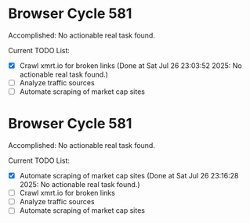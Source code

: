 # Browser Cycle 581

Accomplished: No actionable real task found.

Current TODO List:

- [x] Crawl xmrt.io for broken links  (Done at Sat Jul 26 23:03:52 2025: No actionable real task found.)
- [ ] Analyze traffic sources
- [ ] Automate scraping of market cap sites

# Browser Cycle 581

Accomplished: No actionable real task found.

Current TODO List:

- [x] Automate scraping of market cap sites  (Done at Sat Jul 26 23:16:28 2025: No actionable real task found.)
- [ ] Crawl xmrt.io for broken links
- [ ] Analyze traffic sources
- [ ] Automate scraping of market cap sites